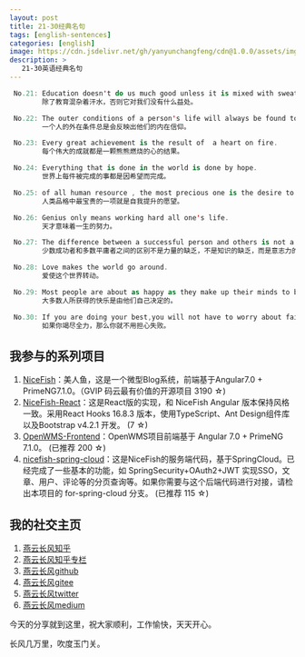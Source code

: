```yaml
---
layout: post
title: 21-30经典名句
tags: [english-sentences]
categories: [english]
image: https://cdn.jsdelivr.net/gh/yanyunchangfeng/cdn@1.0.0/assets/img/blog/english-grammer/english-grammer-cover5.png
description: >
   21-30英语经典名句
---
```

 ```swift
  No.21: Education doesn't do us much good unless it is mixed with sweat. 
         除了教育混杂着汗水，否则它对我们没有什么益处。
 ```
 ```swift
  No.22: The outer conditions of a person's life will always be found to reflect their inner beliefs. 
         一个人的外在条件总是会反映出他们的内在信仰。
 ```
 ```swift
  No.23: Every great achievement is the result of  a heart on fire.
         每个伟大的成就都是一颗熊熊燃烧的心的结果。
 ```
 ```swift
  No.24: Everything that is done in the world is done by hope.
         世界上每件被完成的事都是因希望而完成。
 ```
 ```swift
  No.25: of all human resource , the most precious one is the desire to improve.
         人类品格中最宝贵的一项就是自我提升的愿望。
 ```
 ```swift
  No.26: Genius only means working hard all one's life.
         天才意味着一生的努力。
 ```
 ```swift
  No.27: The difference between a successful person and others is not a lack of strength, not a lack of knowledge,but rather a lack of will.
         少数成功者和多数平庸者之间的区别不是力量的缺乏，不是知识的缺乏，而是意志力的缺乏。
 ```
 ```swift
  No.28: Love makes the world go around.
         爱使这个世界转动。
 ```
 ```swift
  No.29: Most people are about as happy as they make up their minds to be.
         大多数人所获得的快乐是由他们自己决定的。
 ```
 ```swift
  No.30: If you are doing your best,you will not have to worry about failure.
         如果你竭尽全力，那么你就不用担心失败。
 ```


## 我参与的系列项目

1. [NiceFish]( https://gitee.com/mumu-osc/NiceFish)：美人鱼，这是一个微型Blog系统，前端基于Angular7.0 + PrimeNG7.1.0。（GVIP 码云最有价值的开源项目 3190 ☆)
2. [NiceFish-React]( https://gitee.com/mumu-osc/NiceFish-React)：这是React版的实现，和 NiceFish Angular 版本保持风格一致。采用React Hooks 16.8.3 版本，使用TypeScript、Ant Design组件库以及Bootstrap v4.2.1 开发。  (7 ☆)
3. [OpenWMS-Frontend](https://gitee.com/mumu-osc/OpenWMS-Frontend)：OpenWMS项目前端基于 Angular 7.0 + PrimeNG 7.1.0。  (已推荐 200 ☆)
4. [nicefish-spring-cloud](https://gitee.com/mumu-osc/nicefish-spring-cloud)：这是NiceFish的服务端代码，基于SpringCloud。已经完成了一些基本的功能，如 SpringSecurity+OAuth2+JWT 实现SSO，文章、用户、评论等的分页查询等。如果你需要与这个后端代码进行对接，请检出本项目的 for-spring-cloud 分支。 (已推荐 115 ☆)

## 我的社交主页  

1. [燕云长风知乎](https://zhihu.com/people/hbxyxuxiaodong)  
2. [燕云长风知乎专栏](https://zhuanlan.zhihu.com/yanyunchangfeng)  
3. [燕云长风github](https://github.com/yanyunchangfeng)  
4. [燕云长风gitee](https://gitee.com/yanyunchangfeng)  
5. [燕云长风twitter](https://twitter.com/yanyunchangfeng)  
6. [燕云长风medium](https://medium.com/@yanyunchangfeng) 

今天的分享就到这里，祝大家顺利，工作愉快，天天开心。

长风几万里，吹度玉门关。
